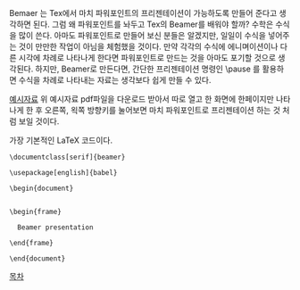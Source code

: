 Bemaer 는 Tex에서 마치 파워포인트의 프리젠테이션이 가능하도록 만들어 준다고 생각하면 된다. 그럼 왜 파워포인트를 놔두고 Tex의 Beamer를 배워야 할까? 수학은 수식을 많이 쓴다. 아마도 파워포인트로 만들어 보신 분들은 알겠지만, 일일이 수식을 넣어주는 것이 만만한 작업이 아님을 체험했을 것이다. 만약 각각의 수식에 에니며이션이나 다른 시각에 차례로 나타나게 한다면 파워포인트로 만드는 것을 아마도 포기할 것으로 생각된다. 하지만, Beamer로 만든다면, 간단한 프리젠테이션 명령인 \pause 를 활용하면 수식을 차례로 나타내는 자료는 생각보다 쉽게 만들 수 있다.

[예시자료](./2018122901.pdf) 
위 예시자료 pdf파일을 다운로드 받아서 따로 열고 한 화면에 한페이지만 나타나게 한 후 오른쪽, 왹쪽 방향키를 눌어보면 마치 파워포인트로 프리젠테이션 하는 것 처럼 보일 것이다. 




가장 기본적인 LaTeX 코드이다. 

```
\documentclass[serif]{beamer} 

\usepackage[english]{babel}

\begin{document}


\begin{frame}

  Beamer presentation 

\end{frame}

\end{document}
```

[목차](./README.md)
